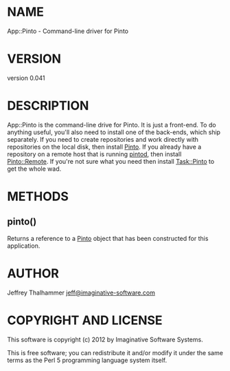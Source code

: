 # NAME

App::Pinto - Command-line driver for Pinto

# VERSION

version 0.041

# DESCRIPTION

App::Pinto is the command-line drive for Pinto.  It is just a
front-end.  To do anything useful, you'll also need to install one of
the back-ends, which ship separately.  If you need to create
repositories and work directly with repositories on the local disk,
then install [Pinto](http://search.cpan.org/perldoc?Pinto).  If you already have a repository on a remote
host that is running [pintod](http://search.cpan.org/perldoc?pintod), then install [Pinto::Remote](http://search.cpan.org/perldoc?Pinto::Remote).  If
you're not sure what you need then install [Task::Pinto](http://search.cpan.org/perldoc?Task::Pinto) to get the
whole wad.

# METHODS

## pinto()

Returns a reference to a [Pinto](http://search.cpan.org/perldoc?Pinto) object that has been constructed for
this application.

# AUTHOR

Jeffrey Thalhammer <jeff@imaginative-software.com>

# COPYRIGHT AND LICENSE

This software is copyright (c) 2012 by Imaginative Software Systems.

This is free software; you can redistribute it and/or modify it under
the same terms as the Perl 5 programming language system itself.